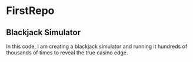 # FirstRepo

## Blackjack Simulator
In this code, I am creating a blackjack simulator and running it hundreds of thousands of times to reveal the true casino edge.
